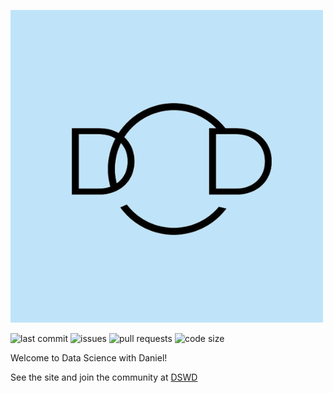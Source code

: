 
![](./source/images/logo.png)

![last commit](https://img.shields.io/github/last-commit/datasciencewithdaniel/datasciencewithdaniel/master?style=plastic)
![issues](https://img.shields.io/github/issues/datasciencewithdaniel/datasciencewithdaniel?style=plastic)
![pull requests](https://img.shields.io/github/issues-pr/datasciencewithdaniel/datasciencewithdaniel?style=plastic)
![code size](https://img.shields.io/github/languages/code-size/datasciencewithdaniel/datasciencewithdaniel?style=plastic)

Welcome to Data Science with Daniel!

See the site and join the community at [DSWD](https://www.datasciencewithdaniel.com.au)
